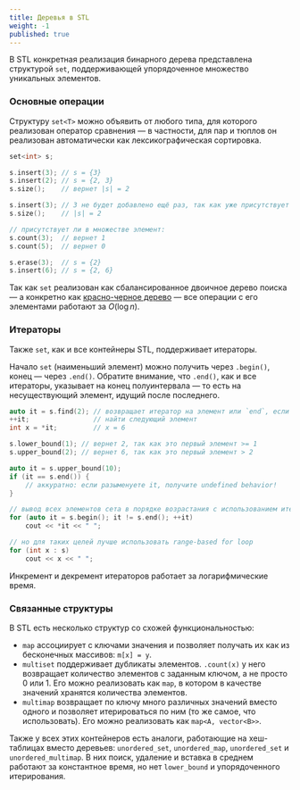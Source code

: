 ```yaml
---
title: Деревья в STL
weight: -1
published: true
---
```


В STL конкретная реализация бинарного дерева представлена структурой `set`, поддерживающей упорядоченное множество уникальных элементов.

### Основные операции

Структуру `set<T>` можно объявить от любого типа, для которого реализован оператор сравнения — в частности, для пар и тюплов он реализован автоматически как лексикографическая сортировка.

```cpp
set<int> s;

s.insert(3); // s = {3}
s.insert(2); // s = {2, 3}
s.size();    // вернет |s| = 2

s.insert(3); // 3 не будет добавлено ещё раз, так как уже присутствует в множестве
s.size();    // |s| = 2

// присутствует ли в множестве элемент:
s.count(3);  // вернет 1
s.count(5);  // вернет 0

s.erase(3);  // s = {2}
s.insert(6); // s = {2, 6}
```

Так как `set` реализован как сбалансированное двоичное дерево поиска — а конкретно как [красно-черное дерево](https://neerc.ifmo.ru/wiki/index.php?title=%D0%9A%D1%80%D0%B0%D1%81%D0%BD%D0%BE-%D1%87%D0%B5%D1%80%D0%BD%D0%BE%D0%B5_%D0%B4%D0%B5%D1%80%D0%B5%D0%B2%D0%BE) — все операции с его элементами работают за $O(\log n)$.

### Итераторы

Также `set`, как и все контейнеры STL, поддерживает итераторы.

Начало `set` (наименьший элемент) можно получить через `.begin()`, конец — через `.end()`. Обратите внимание, что `.end()`, как и все итераторы, указывает на конец полуинтервала — то есть на несуществующий элемент, идущий после последнего.

```cpp
auto it = s.find(2); // возвращает итератор на элемент или `end`, если элемента нет
++it;                // найти следующий элемент
int x = *it;         // x = 6 

s.lower_bound(1); // вернет 2, так как это первый элемент >= 1
s.upper_bound(2); // вернет 6, так как это первый элемент > 2

auto it = s.upper_bound(10);
if (it == s.end()) {
    // аккуратно: если разыменуете it, получите undefined behavior!
}

// вывод всех элементов сета в порядке возрастания с использованием итераторов
for (auto it = s.begin(); it != s.end(); ++it)
    cout << *it << " ";

// но для таких целей лучше использовать range-based for loop
for (int x : s)
    cout << x << " ";
```

Инкремент и декремент итераторов работает за логарифмические время.

### Связанные структуры

В STL есть несколько структур со схожей функциональностью:

- `map` ассоциирует с ключами значения и позволяет получать их как из бесконечных массивов: `m[x] = y`.
- `multiset` поддерживает дубликаты элементов. `.count(x)` у него возвращает количество элементов с заданным ключом, а не просто 0 или 1. Его можно реализовать как `map`, в котором в качестве значений хранятся количества элементов.
- `multimap` возвращает по ключу много различных значений вместо одного и позволяет итерироваться по ним (то же самое, что использовать). Его можно реализовать как `map<A, vector<B>>`.

Также у всех этих контейнеров есть аналоги, работающие на хеш-таблицах вместо деревьев: `unordered_set`, `unordered_map`, `unordered_set` и `unordered_multimap`. В них поиск, удаление и вставка в среднем работают за константное время, но нет `lower_bound` и упорядоченного итерирования.
